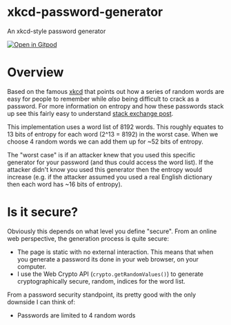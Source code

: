 # xkcd-password-generator
An xkcd-style password generator

[![Open in Gitpod](https://gitpod.io/button/open-in-gitpod.svg)](https://gitpod.io/#https://github.com/aosterhage/xkcd-password-generator)

# Overview

Based on the famous [xkcd](https://xkcd.com/936/) that points out how a series of random words are easy for people to remember while *also* being difficult to crack as a password. For more information on entropy and how these passwords stack up see this fairly easy to understand [stack exchange post](https://crypto.stackexchange.com/questions/62597/calculating-entropy-within-xkcd-936-password-strength).

This implementation uses a word list of 8192 words. This roughly equates to 13 bits of entropy for each word (2^13 = 8192) in the worst case. When we choose 4 random words we can add them up for ~52 bits of entropy.

The "worst case" is if an attacker knew that you used this specific generator for your password (and thus could access the word list). If the attacker didn't know you used this generator then the entropy would increase (e.g. if the attacker assumed you used a real English dictionary then each word has ~16 bits of entropy).

# Is it secure?

Obviously this depends on what level you define "secure". From an online web perspective, the generation process is quite secure:
- The page is static with no external interaction. This means that when you generate a password its done in your web browser, on your computer.
- I use the Web Crypto API (`crypto.getRandomValues()`) to generate cryptographically secure, random, indices for the word list.

From a password security standpoint, its pretty good with the only downside I can think of:
- Passwords are limited to 4 random words

